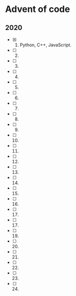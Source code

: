 # Advent of code

## 2020

- [x] 1. Python, C++, JavaScript.
- [ ] 2.
- [ ] 3.
- [ ] 4.
- [ ] 5.
- [ ] 6.
- [ ] 7.
- [ ] 8.
- [ ] 9.
- [ ] 10.
- [ ] 11.
- [ ] 12.
- [ ] 13.
- [ ] 14.
- [ ] 15.
- [ ] 16.
- [ ] 17.
- [ ] 17.
- [ ] 19.
- [ ] 20.
- [ ] 21.
- [ ] 22.
- [ ] 23.
- [ ] 24.
